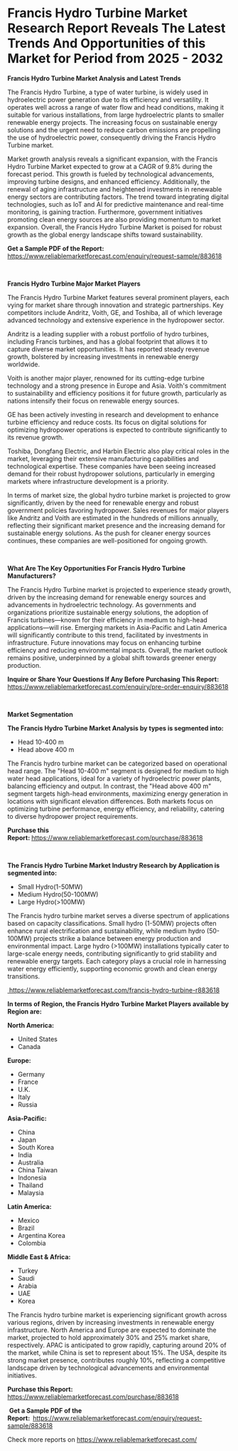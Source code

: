 <p><h1>Francis Hydro Turbine Market Research Report Reveals The Latest Trends And Opportunities of this Market for Period from 2025 - 2032</h1></p><p><strong>Francis Hydro Turbine Market Analysis and Latest Trends</strong></p>
<p><p>The Francis Hydro Turbine, a type of water turbine, is widely used in hydroelectric power generation due to its efficiency and versatility. It operates well across a range of water flow and head conditions, making it suitable for various installations, from large hydroelectric plants to smaller renewable energy projects. The increasing focus on sustainable energy solutions and the urgent need to reduce carbon emissions are propelling the use of hydroelectric power, consequently driving the Francis Hydro Turbine market.</p><p>Market growth analysis reveals a significant expansion, with the Francis Hydro Turbine Market expected to grow at a CAGR of 9.8% during the forecast period. This growth is fueled by technological advancements, improving turbine designs, and enhanced efficiency. Additionally, the renewal of aging infrastructure and heightened investments in renewable energy sectors are contributing factors. The trend toward integrating digital technologies, such as IoT and AI for predictive maintenance and real-time monitoring, is gaining traction. Furthermore, government initiatives promoting clean energy sources are also providing momentum to market expansion. Overall, the Francis Hydro Turbine Market is poised for robust growth as the global energy landscape shifts toward sustainability.</p></p>
<p><strong>Get a Sample PDF of the Report:&nbsp;</strong> <a href="https://www.reliablemarketforecast.com/enquiry/request-sample/883618?utm_campaign=2280&utm_medium=2&utm_source=Github&utm_content=ia&utm_term=18022025&utm_id=francis-hydro-turbine">https://www.reliablemarketforecast.com/enquiry/request-sample/883618</a></p>
<p>&nbsp;</p>
<p><strong>Francis Hydro Turbine Major Market Players</strong></p>
<p><p>The Francis Hydro Turbine Market features several prominent players, each vying for market share through innovation and strategic partnerships. Key competitors include Andritz, Voith, GE, and Toshiba, all of which leverage advanced technology and extensive experience in the hydropower sector.</p><p>Andritz is a leading supplier with a robust portfolio of hydro turbines, including Francis turbines, and has a global footprint that allows it to capture diverse market opportunities. It has reported steady revenue growth, bolstered by increasing investments in renewable energy worldwide.</p><p>Voith is another major player, renowned for its cutting-edge turbine technology and a strong presence in Europe and Asia. Voith's commitment to sustainability and efficiency positions it for future growth, particularly as nations intensify their focus on renewable energy sources.</p><p>GE has been actively investing in research and development to enhance turbine efficiency and reduce costs. Its focus on digital solutions for optimizing hydropower operations is expected to contribute significantly to its revenue growth.</p><p>Toshiba, Dongfang Electric, and Harbin Electric also play critical roles in the market, leveraging their extensive manufacturing capabilities and technological expertise. These companies have been seeing increased demand for their robust hydropower solutions, particularly in emerging markets where infrastructure development is a priority.</p><p>In terms of market size, the global hydro turbine market is projected to grow significantly, driven by the need for renewable energy and robust government policies favoring hydropower. Sales revenues for major players like Andritz and Voith are estimated in the hundreds of millions annually, reflecting their significant market presence and the increasing demand for sustainable energy solutions. As the push for cleaner energy sources continues, these companies are well-positioned for ongoing growth.</p></p>
<p>&nbsp;</p>
<p><strong>What Are The Key Opportunities For Francis Hydro Turbine Manufacturers?</strong></p>
<p><p>The Francis Hydro Turbine market is projected to experience steady growth, driven by the increasing demand for renewable energy sources and advancements in hydroelectric technology. As governments and organizations prioritize sustainable energy solutions, the adoption of Francis turbines—known for their efficiency in medium to high-head applications—will rise. Emerging markets in Asia-Pacific and Latin America will significantly contribute to this trend, facilitated by investments in infrastructure. Future innovations may focus on enhancing turbine efficiency and reducing environmental impacts. Overall, the market outlook remains positive, underpinned by a global shift towards greener energy production.</p></p>
<p><strong>Inquire or Share Your Questions If Any Before Purchasing This Report:</strong> <a href="https://www.reliablemarketforecast.com/enquiry/pre-order-enquiry/883618?utm_campaign=2280&utm_medium=2&utm_source=Github&utm_content=ia&utm_term=18022025&utm_id=francis-hydro-turbine">https://www.reliablemarketforecast.com/enquiry/pre-order-enquiry/883618</a></p>
<p>&nbsp;</p>
<p><strong>Market Segmentation</strong></p>
<p><strong>The Francis Hydro Turbine Market Analysis by types is segmented into:</strong></p>
<p><ul><li>Head 10-400 m</li><li>Head above 400 m</li></ul></p>
<p><p>The Francis hydro turbine market can be categorized based on operational head range. The "Head 10-400 m" segment is designed for medium to high water head applications, ideal for a variety of hydroelectric power plants, balancing efficiency and output. In contrast, the "Head above 400 m" segment targets high-head environments, maximizing energy generation in locations with significant elevation differences. Both markets focus on optimizing turbine performance, energy efficiency, and reliability, catering to diverse hydropower project requirements.</p></p>
<p><strong>Purchase this Report:&nbsp;</strong><a href="https://www.reliablemarketforecast.com/purchase/883618?utm_campaign=2280&utm_medium=2&utm_source=Github&utm_content=ia&utm_term=18022025&utm_id=francis-hydro-turbine">https://www.reliablemarketforecast.com/purchase/883618</a></p>
<p>&nbsp;</p>
<p><strong>The Francis Hydro Turbine Market Industry Research by Application is segmented into:</strong></p>
<p><ul><li>Small Hydro(1-50MW)</li><li>Medium Hydro(50-100MW)</li><li>Large Hydro(>100MW)</li></ul></p>
<p><p>The Francis hydro turbine market serves a diverse spectrum of applications based on capacity classifications. Small hydro (1-50MW) projects often enhance rural electrification and sustainability, while medium hydro (50-100MW) projects strike a balance between energy production and environmental impact. Large hydro (>100MW) installations typically cater to large-scale energy needs, contributing significantly to grid stability and renewable energy targets. Each category plays a crucial role in harnessing water energy efficiently, supporting economic growth and clean energy transitions.</p></p>
<p><a href="https://www.reliablemarketforecast.com/francis-hydro-turbine-r883618?utm_campaign=2280&utm_medium=2&utm_source=Github&utm_content=ia&utm_term=18022025&utm_id=francis-hydro-turbine">&nbsp;https://www.reliablemarketforecast.com/francis-hydro-turbine-r883618</a></p>
<p><strong>In terms of Region, the Francis Hydro Turbine Market Players available by Region are:</strong></p>
<p>
    <p> <strong> North America: </strong>
        <ul>
            <li>United States</li>
            <li>Canada</li>
        </ul>
        </p> 
    <p> <strong> Europe: </strong>
        <ul>
            <li>Germany</li>
            <li>France</li>
            <li>U.K.</li>
            <li>Italy</li>
            <li>Russia</li>
        </ul>
        </p> 
    <p> <strong> Asia-Pacific: </strong>
        <ul>
            <li>China</li>
            <li>Japan</li>
            <li>South Korea</li>
            <li>India</li>
            <li>Australia</li>
            <li>China Taiwan</li>
            <li>Indonesia</li>
            <li>Thailand</li>
            <li>Malaysia</li>
        </ul>
        </p> 
    <p> <strong> Latin America: </strong>
        <ul>
            <li>Mexico</li>
            <li>Brazil</li>
            <li>Argentina Korea</li>
            <li>Colombia</li>
        </ul>
        </p> 
    <p> <strong> Middle East & Africa: </strong>
        <ul>
            <li>Turkey</li>
            <li>Saudi</li>
            <li>Arabia</li>
            <li>UAE</li>
            <li>Korea</li>
        </ul>
    </p>
    </p>
<p><p>The Francis hydro turbine market is experiencing significant growth across various regions, driven by increasing investments in renewable energy infrastructure. North America and Europe are expected to dominate the market, projected to hold approximately 30% and 25% market share, respectively. APAC is anticipated to grow rapidly, capturing around 20% of the market, while China is set to represent about 15%. The USA, despite its strong market presence, contributes roughly 10%, reflecting a competitive landscape driven by technological advancements and environmental initiatives.</p></p>
<p><strong>Purchase this Report: </strong><a href="https://www.reliablemarketforecast.com/purchase/883618?utm_campaign=2280&utm_medium=2&utm_source=Github&utm_content=ia&utm_term=18022025&utm_id=francis-hydro-turbine">https://www.reliablemarketforecast.com/purchase/883618</a></p>
<p>&nbsp;<strong>Get a Sample PDF of the Report:&nbsp;&nbsp;</strong><a href="https://www.reliablemarketforecast.com/enquiry/request-sample/883618?utm_campaign=2280&utm_medium=2&utm_source=Github&utm_content=ia&utm_term=18022025&utm_id=francis-hydro-turbine">https://www.reliablemarketforecast.com/enquiry/request-sample/883618</a></p>
<p><strong></strong></p>
<p>Check more reports on <a href="https://www.reliablemarketforecast.com/?utm_campaign=2280&utm_medium=2&utm_source=Github&utm_content=ia&utm_term=18022025&utm_id=francis-hydro-turbine">https://www.reliablemarketforecast.com/</a></p>
